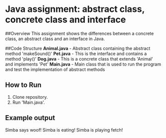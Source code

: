 # Java assignment: abstract class, concrete class and interface

##Overview
This assignment shows the differences between a concrete class, an abstract class and an interface in Java.

##Code Structure
**Animal.java** - Abstract class containing the abstract method 'makeSound()'
**Pet.java** - This is the interface and contains a method 'play()'
**Dog.java** - This is a concrete class that extends 'Animal' and implements 'Pet'
**Main.java** - Main class that is used to run the program and test the implementation of abstract methods

## How to Run
1. Clone repository.
2. Run 'Main.java'.

## Example output
Simba says woof!
Simba is eating!
Simba is playing fetch!
